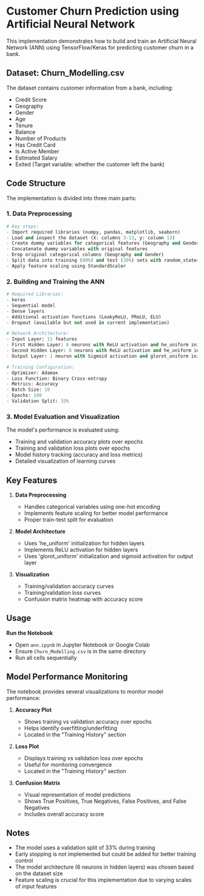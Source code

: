 # Customer Churn Prediction using Artificial Neural Network

This implementation demonstrates how to build and train an Artificial Neural Network (ANN) using TensorFlow/Keras for predicting customer churn in a bank.

## Dataset: Churn_Modelling.csv

The dataset contains customer information from a bank, including:
- Credit Score
- Geography
- Gender
- Age
- Tenure
- Balance
- Number of Products
- Has Credit Card
- Is Active Member
- Estimated Salary
- Exited (Target variable: whether the customer left the bank)

## Code Structure

The implementation is divided into three main parts:

### 1. Data Preprocessing
```python
# Key steps:
- Import required libraries (numpy, pandas, matplotlib, seaborn)
- Load and inspect the dataset (X: columns 3-13, y: column 13)
- Create dummy variables for categorical features (Geography and Gender) with drop_first=True
- Concatenate dummy variables with original features
- Drop original categorical columns (Geography and Gender)
- Split data into training (80%) and test (20%) sets with random_state=0
- Apply feature scaling using StandardScaler
```

### 2. Building and Training the ANN
```python
# Required Libraries:
- keras
- Sequential model
- Dense layers
- Additional activation functions (LeakyReLU, PReLU, ELU)
- Dropout (available but not used in current implementation)

# Network Architecture:
- Input Layer: 11 features
- First Hidden Layer: 6 neurons with ReLU activation and he_uniform initialization
- Second Hidden Layer: 6 neurons with ReLU activation and he_uniform initialization
- Output Layer: 1 neuron with Sigmoid activation and glorot_uniform initialization

# Training Configuration:
- Optimizer: Adamax
- Loss Function: Binary Cross-entropy
- Metrics: Accuracy
- Batch Size: 10
- Epochs: 100
- Validation Split: 33%
```

### 3. Model Evaluation and Visualization
The model's performance is evaluated using:
- Training and validation accuracy plots over epochs
- Training and validation loss plots over epochs
- Model history tracking (accuracy and loss metrics)
- Detailed visualization of learning curves

## Key Features

1. **Data Preprocessing**
   - Handles categorical variables using one-hot encoding
   - Implements feature scaling for better model performance
   - Proper train-test split for evaluation

2. **Model Architecture**
   - Uses 'he_uniform' initialization for hidden layers
   - Implements ReLU activation for hidden layers
   - Uses 'glorot_uniform' initialization and sigmoid activation for output layer

3. **Visualization**
   - Training/validation accuracy curves
   - Training/validation loss curves
   - Confusion matrix heatmap with accuracy score

## Usage

**Run the Notebook**
   - Open `ann.ipynb` in Jupyter Notebook or Google Colab
   - Ensure `Churn_Modelling.csv` is in the same directory
   - Run all cells sequentially

## Model Performance Monitoring

The notebook provides several visualizations to monitor model performance:

1. **Accuracy Plot**
   - Shows training vs validation accuracy over epochs
   - Helps identify overfitting/underfitting
   - Located in the "Training History" section

2. **Loss Plot**
   - Displays training vs validation loss over epochs
   - Useful for monitoring convergence
   - Located in the "Training History" section

3. **Confusion Matrix**
   - Visual representation of model predictions
   - Shows True Positives, True Negatives, False Positives, and False Negatives
   - Includes overall accuracy score

## Notes

- The model uses a validation split of 33% during training
- Early stopping is not implemented but could be added for better training control
- The model architecture (6 neurons in hidden layers) was chosen based on the dataset size
- Feature scaling is crucial for this implementation due to varying scales of input features
